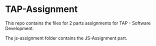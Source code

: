 # TAP-Assignment

This repo contains the files for 2 parts assignments for TAP - Software Development.

The js-assignment folder contains the JS-Assignment part.
